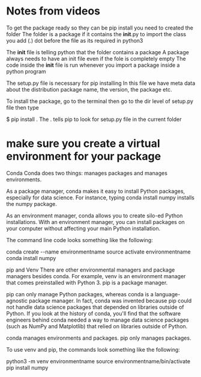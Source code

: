 # Notes from videos

To get the package ready so they can be pip install you need to created the folder
The folder is a package if it contains the __init__.py
to import the class you add (.) dot before the file as its required in python3

The __init__ file is telling python that the folder contains a package
A package always needs to have an init file even if the fole is completely empty
The code inside the __init__ file is run whenever you import a package inside a python program

The setup.py file is necessary for pip installing
In this file we have meta data about the distribution package name, the version, the package etc.

To install the package, go to the terminal then go to the dir level of setup.py file
then type

$ pip install .
The . tells pip to look for setup.py file in the current folder

# make sure you create a virtual environment for your package
Conda
Conda does two things: manages packages and manages environments.

As a package manager, conda makes it easy to install Python packages, especially for data science. 
For instance, typing conda install numpy installs the numpy package.

As an environment manager, conda allows you to create silo-ed Python installations. 
With an environment manager, you can install packages on your computer without affecting your main Python installation.

The command line code looks something like the following:

conda create --name environmentname
source activate environmentname
conda install numpy


pip and Venv
There are other environmental managers and package managers besides conda. 
For example, venv is an environment manager that comes preinstalled with Python 3. pip is a package manager.

pip can only manage Python packages, whereas conda is a language-agnostic package manager. 
In fact, conda was invented because pip could not handle data science packages that depended on libraries outside of Python. 
If you look at the history of conda, you'll find that the software engineers behind conda needed a way to manage data science 
packages (such as NumPy and Matplotlib) that relied on libraries outside of Python.

conda manages environments and packages. pip only manages packages.

To use venv and pip, the commands look something like the following:

python3 -m venv environmentname
source environmentname/bin/activate
pip install numpy
